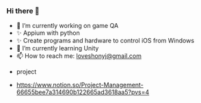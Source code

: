 ### Hi there 👋

- 🔭 I’m currently working on game QA
- ✨ Appium with python
- ✨ Create programs and hardware to control iOS from Windows
- 🌱 I’m currently learning Unity
- 📫 How to reach me: loveshonyj@gmail.com 

<!--
**loveshon/loveshon** is a ✨ _special_ ✨ repository because its `README.md` (this file) appears on your GitHub profile.

Here are some ideas to get you started:

- 🔭 I’m currently working on game QA
- 🌱 I’m currently learning firebase
- 👯 I’m looking to collaborate on ...
- 🤔 I’m looking for help with ...
- 💬 Ask me about ...
- 📫 How to reach me: ...
- 😄 Pronouns: ...
- ⚡ Fun fact: ...
-->

- project

- https://www.notion.so/Project-Management-66655bee7a314690b122665ad3618aa5?pvs=4
